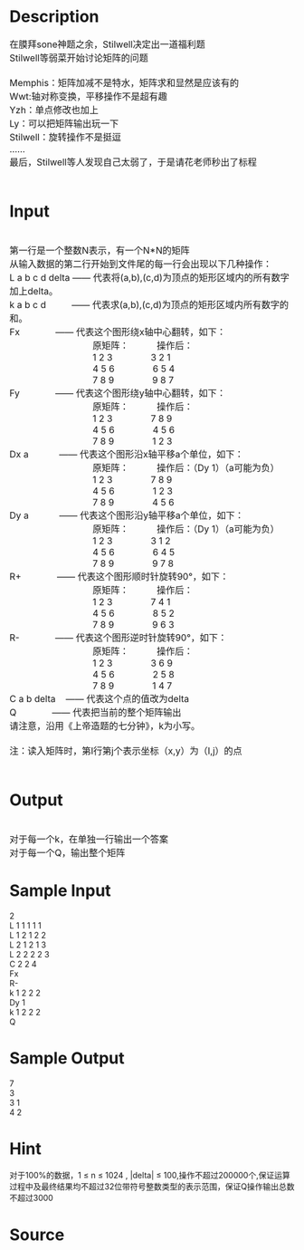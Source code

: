 
# Description

<div class="content"><div><span style="font-size: medium">在膜拜sone神题之余，Stilwell决定出一道福利题</span></div>
<div><span style="font-size: medium">Stilwell等弱菜开始讨论矩阵的问题</span></div>
<div><span style="font-size: medium"> </span></div>
<div><span style="font-size: medium">Memphis：矩阵加减不是特水，矩阵求和显然是应该有的</span></div>
<div><span style="font-size: medium">Wwt:轴对称变换，平移操作不是超有趣</span></div>
<div><span style="font-size: medium">Yzh：单点修改也加上</span></div>
<div><span style="font-size: medium">Ly：可以把矩阵输出玩一下</span></div>
<div><span style="font-size: medium">Stilwell：旋转操作不是挺逗</span></div>
<div><span style="font-size: medium">……</span></div>
<div><span style="font-size: medium">最后，Stilwell等人发现自己太弱了，于是请花老师秒出了标程</span></div>
<div><span style="font-size: medium"> </span></div></div>

# Input

<div class="content"><div><span style="font-size: medium"> </span></div>
<div><span style="font-size: medium">第一行是一个整数N表示，有一个N*N的矩阵</span></div>
<div><span style="font-size: medium">从输入数据的第二行开始到文件尾的每一行会出现以下几种操作：</span></div>
<div><span style="font-size: medium">L a b c d delta —— 代表将(a,b),(c,d)为顶点的矩形区域内的所有数字加上delta。</span></div>
<div><span style="font-size: medium">k a b c d　　   —— 代表求(a,b),(c,d)为顶点的矩形区域内所有数字的和。</span></div>
<div><span style="font-size: medium">Fx              —— 代表这个图形绕x轴中心翻转，如下：</span></div>
<div style="text-indent: 110.25pt"><span style="font-size: medium">原矩阵：           操作后：</span></div>
<div style="text-indent: 110.25pt"><span style="font-size: medium">1 2 3               3 2 1</span></div>
<div style="text-indent: 110.25pt"><span style="font-size: medium">4 5 6               6 5 4</span></div>
<div style="text-indent: 110.25pt"><span style="font-size: medium">7 8 9               9 8 7</span></div>
<div><span style="font-size: medium">Fy              —— 代表这个图形绕y轴中心翻转，如下：</span></div>
<div style="text-indent: 110.25pt"><span style="font-size: medium">原矩阵：           操作后：</span></div>
<div style="text-indent: 110.25pt"><span style="font-size: medium">1 2 3               7 8 9</span></div>
<div style="text-indent: 110.25pt"><span style="font-size: medium">4 5 6               4 5 6</span></div>
<div style="text-indent: 110.25pt"><span style="font-size: medium">7 8 9               1 2 3</span></div>
<div><span style="font-size: medium">Dx a            —— 代表这个图形沿x轴平移a个单位，如下：</span></div>
<div style="text-indent: 110.25pt"><span style="font-size: medium">原矩阵：           操作后：（Dy 1）（a可能为负）</span></div>
<div style="text-indent: 110.25pt"><span style="font-size: medium">1 2 3               7 8 9</span></div>
<div style="text-indent: 110.25pt"><span style="font-size: medium">4 5 6               1 2 3</span></div>
<div style="text-indent: 110.25pt"><span style="font-size: medium">7 8 9               4 5 6</span></div>
<div><span style="font-size: medium">Dy a            —— 代表这个图形沿y轴平移a个单位，如下：</span></div>
<div style="text-indent: 110.25pt"><span style="font-size: medium">原矩阵：           操作后：（Dy 1）（a可能为负）</span></div>
<div style="text-indent: 110.25pt"><span style="font-size: medium">1 2 3               3 1 2</span></div>
<div style="text-indent: 110.25pt"><span style="font-size: medium">4 5 6               6 4 5</span></div>
<div style="text-indent: 110.25pt"><span style="font-size: medium">7 8 9               9 7 8</span></div>
<div><span style="font-size: medium">R+              —— 代表这个图形顺时针旋转90°，如下：</span></div>
<div style="text-indent: 110.25pt"><span style="font-size: medium">原矩阵：           操作后：</span></div>
<div style="text-indent: 110.25pt"><span style="font-size: medium">1 2 3               7 4 1</span></div>
<div style="text-indent: 110.25pt"><span style="font-size: medium">4 5 6               8 5 2</span></div>
<div style="text-indent: 110.25pt"><span style="font-size: medium">7 8 9               9 6 3</span></div>
<div><span style="font-size: medium">R-              —— 代表这个图形逆时针旋转90°，如下：</span></div>
<div style="text-indent: 110.25pt"><span style="font-size: medium">原矩阵：           操作后：</span></div>
<div style="text-indent: 110.25pt"><span style="font-size: medium">1 2 3               3 6 9</span></div>
<div style="text-indent: 110.25pt"><span style="font-size: medium">4 5 6               2 5 8</span></div>
<div style="text-indent: 110.25pt"><span style="font-size: medium">7 8 9               1 4 7</span></div>
<div><span style="font-size: medium">C a b delta    —— 代表这个点的值改为delta</span></div>
<div><span style="font-size: medium">Q              —— 代表把当前的整个矩阵输出</span></div>
<div><span style="font-size: medium">请注意，沿用《上帝造题的七分钟》，k为小写。</span></div>
<div><span style="font-size: medium"> </span></div>
<div><span style="font-size: medium">注：读入矩阵时，第I行第j个表示坐标（x,y）为（I,j）的点</span></div>
<div><span style="font-size: medium"> </span></div></div>

# Output

<div class="content"><div><span style="font-size: medium"> </span></div>
<div><span style="font-size: medium">对于每一个k，在单独一行输出一个答案</span></div>
<div><span style="font-size: medium">对于每一个Q，输出整个矩阵</span></div></div>

# Sample Input

<div class="content"><span class="sampledata">2<br/>
L 1 1 1 1 1<br/>
L 1 2 1 2 2<br/>
L 2 1 2 1 3<br/>
L 2 2 2 2 3<br/>
C 2 2 4<br/>
Fx<br/>
R-<br/>
k 1 2 2 2<br/>
Dy 1<br/>
k 1 2 2 2<br/>
Q</span></div>

# Sample Output

<div class="content"><span class="sampledata">7<br/>
3<br/>
3 1<br/>
4 2<br/>
</span></div>

# Hint

<div class="content"><p></p><p>对于100%的数据，1 ≤ n ≤ 1024 , |delta| ≤ 100,操作不超过200000个,保证运算过程中及最终结果均不超过32位带符号整数类型的表示范围，保证Q操作输出总数不超过3000</p><p></p></div>

# Source

<div class="content"><p><a href="problemset.php?search="></a></p></div>

